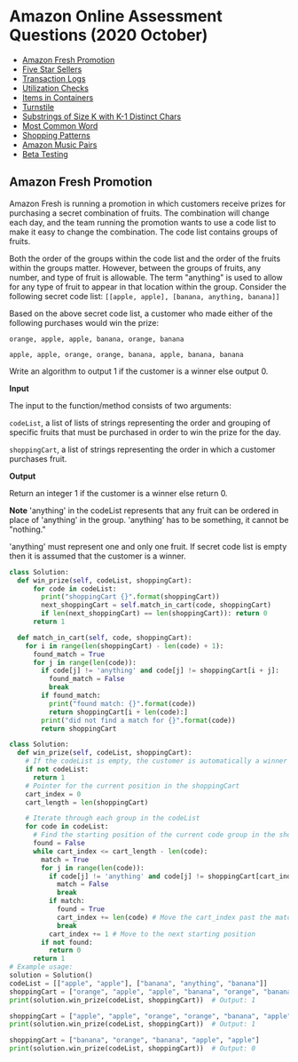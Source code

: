 # Amazon Online Assessment Questions (2020 October)

- [Amazon Fresh Promotion](#amazon-fresh-promotion)
- [Five Star Sellers](#five-star-sellers)
- [Transaction Logs](#transaction-logs)
- [Utilization Checks](#utilization-checks)
- [Items in Containers](#items-in-containers)
- [Turnstile](#turnstile)
- [Substrings of Size K with K-1 Distinct Chars](#substrings-of-size-k-with-k-1-distinct-chars)
- [Most Common Word](#most-common-word)
- [Shopping Patterns](#shopping-patterns)
- [Amazon Music Pairs](#amazon-music-pairs)
- [Beta Testing](#beta-testing)
  

## Amazon Fresh Promotion

Amazon Fresh is running a promotion in which customers receive prizes for purchasing a secret combination of fruits. The combination will change each day, and the team running the promotion wants to use a code list to make it easy to change the combination. The code list contains groups of fruits.

Both the order of the groups within the code list and the order of the fruits within the groups matter. However, between the groups of fruits, any number, and type of fruit is allowable. The term "anything" is used to allow for any type of fruit to appear in that location within the group.
Consider the following secret code list: `[[apple, apple], [banana, anything, banana]]`

Based on the above secret code list, a customer who made either of the following purchases would win the prize:

`orange, apple, apple, banana, orange, banana`

`apple, apple, orange, orange, banana, apple, banana, banana`

Write an algorithm to output 1 if the customer is a winner else output 0.

**Input**

The input to the function/method consists of two arguments:

`codeList`, a list of lists of strings representing the order and grouping of specific fruits that must be purchased in order to win the prize for the day.

`shoppingCart`, a list of strings representing the order in which a customer purchases fruit.

**Output**

Return an integer 1 if the customer is a winner else return 0.

**Note**
'anything' in the codeList represents that any fruit can be ordered in place of 'anything' in the group. 'anything' has to be something, it cannot be "nothing."

'anything' must represent one and only one fruit.
If secret code list is empty then it is assumed that the customer is a winner.


```python
class Solution:
  def win_prize(self, codeList, shoppingCart):
      for code in codeList:
        print("shoppingCart {}".format(shoppingCart))
        next_shoppingCart = self.match_in_cart(code, shoppingCart)
        if len(next_shoppingCart) == len(shoppingCart)): return 0
      return 1

  def match_in_cart(self, code, shoppingCart):
    for i in range(len(shoppingCart) - len(code) + 1):
      found_match = True
      for j in range(len(code)):
        if code[j] != 'anything' and code[j] != shoppingCart[i + j]:
          found_match = False
          break
        if found_match:
          print("found match: {}".format(code))
          return shoppingCart[i + len(code):]
        print("did not find a match for {}".format(code))
        return shoppingCart

```

```python
class Solution:
  def win_prize(self, codeList, shoppingCart):
    # If the codeList is empty, the customer is automatically a winner
    if not codeList:
      return 1
    # Pointer for the current position in the shoppingCart
    cart_index = 0
    cart_length = len(shoppingCart)

    # Iterate through each group in the codeList
    for code in codeList:
      # Find the starting position of the current code group in the shoppingCart
      found = False
      while cart_index <= cart_length - len(code):
        match = True
        for j in range(len(code)):
          if code[j] != 'anything' and code[j] != shoppingCart[cart_index + j]:
            match = False
            break
          if match:
            found = True
            cart_index += len(code) # Move the cart_index past the match group
            break
          cart_index += 1 # Move to the next starting position
        if not found:
          return 0
      return 1
# Example usage:
solution = Solution()
codeList = [["apple", "apple"], ["banana", "anything", "banana"]]
shoppingCart = ["orange", "apple", "apple", "banana", "orange", "banana"]
print(solution.win_prize(codeList, shoppingCart))  # Output: 1

shoppingCart = ["apple", "apple", "orange", "orange", "banana", "apple", "banana", "banana"]
print(solution.win_prize(codeList, shoppingCart))  # Output: 1

shoppingCart = ["banana", "orange", "banana", "apple", "apple"]
print(solution.win_prize(codeList, shoppingCart))  # Output: 0
```



